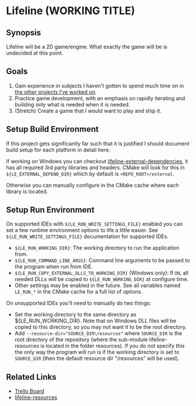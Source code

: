 Lifeline (WORKING TITLE)
=============

Synopsis
-------------
Lifeline will be a 2D game/engine. What exactly the game will be is undecided at this point.

Goals
-------------
1. Gain experience in subjects I haven't gotten to spend much time on in [the other projects I've worked on](http://www.peterclark.net).
2. Practice game development, with an emphasis on rapidly iterating and building only what is needed when it is needed.
3. (Stretch) Create a game that I would want to play and ship it.

Setup Build Environment
-------------
If this project gets significantly far such that it is justified I should document build setup for each platform in detail here.

If working on Windows you can checkout [lifeline-external-dependencies](https://github.com/peter-clark/lifeline-external-dependencies), it has all required 3rd party libraries and headers. CMake will look for this in `${LE_EXTERNAL_DEPEND_DIR}` which by default is `<REPO_ROOT>/external`.

Otherwise you can manually configure in the CMake cache where each library is located. 

Setup Run Environment
-------------
On supported IDEs with `${LE_RUN_WRITE_SETTINGS_FILE}` enabled you can set a few runtime environment options to life a little easier. See `${LE_RUN_WRITE_SETTINGS_FILE}` documentation for supported IDEs.
- `${LE_RUN_WORKING_DIR}`: The working directory to run the application from.
- `${LE_RUN_COMMAND_LINE_ARGS}`: Command line arguments to be passed to the program when run from IDE.
- `${LE_RUN_COPY_EXTERNAL_DLLS_TO_WORKING_DIR}` (Windows only): If `ON`, all needed DLLs will be copied to `${LE_RUN_WORKING_DIR}` at configure time.
- Other settings may be enabled in the future. See all variables named `LE_RUN_*` in the CMake cache for a full list of options.

On unsupported IDEs you'll need to manually do two things:
- Set the working directory to the same directory as ${LE_RUN_WORKING_DIR}. Note that on Windows DLL files will be copied to this directory, so you may not want it to be the root directory.
- Add `--resource-dir="SOURCE_DIR\resources"` where `SOURCE_DIR` is the root directory of the repository (where the sub-module lifeline-resources is located in the folder resources). If you do not specify this the only way the program will run is if the working directory is set to `SOURCE_DIR` (then the default resource dir "/resources" will be used).

Related Links
-------------
- [Trello Board](https://trello.com/b/INfwr8jl/lifeline)
- [lifeline-resources](https://github.com/peter-clark/lifeline-resources)
